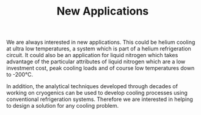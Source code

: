 ﻿---
layout: standard_page
title: New Applications
permalink: /services/new_applications/
---


We are always interested in new applications.  This could be helium cooling at ultra low temperatures, a system which is part of a helium refrigeration circuit.  It could also be an application for liquid nitrogen which takes advantage of the particular attributes of liquid nitrogen which are a low investment cost, peak cooling loads and of course low temperatures down to -200&deg;C.

In addition, the analytical techniques developed through decades of working on cryogenics can be used to develop cooling processes using conventional refrigeration systems.  Therefore we are interested in helping to design a solution for any cooling problem.